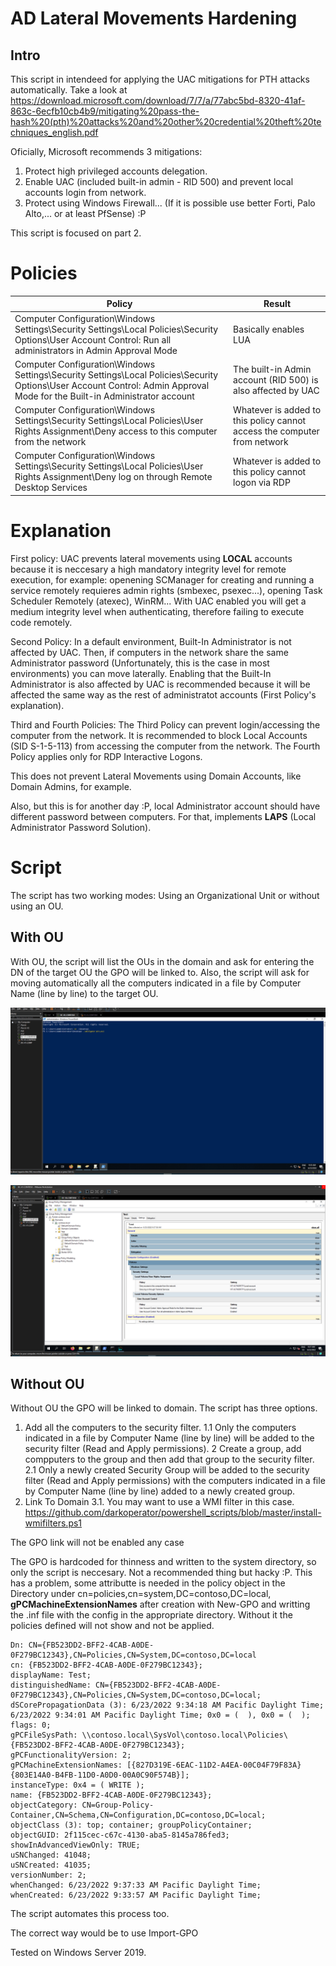 # AD Lateral Movements Hardening

## Intro

This script in intendeed for applying the UAC mitigations for PTH attacks automatically. Take a look at https://download.microsoft.com/download/7/7/a/77abc5bd-8320-41af-863c-6ecfb10cb4b9/mitigating%20pass-the-hash%20(pth)%20attacks%20and%20other%20credential%20theft%20techniques_english.pdf

Oficially, Microsoft recommends 3 mitigations:
   1. Protect high privileged accounts delegation.
   2. Enable UAC (included built-in admin - RID 500) and prevent local accounts login from network.
   3. Protect using Windows Firewall... (If it is possible use better Forti, Palo Alto,... or at least PfSense) :P

This script is focused on part 2.

# Policies

| Policy                                                                                                                                                                     | Result                                                                   |
|----------------------------------------------------------------------------------------------------------------------------------------------------------------------------|--------------------------------------------------------------------------|
| Computer Configuration\Windows Settings\Security Settings\Local Policies\Security Options\User Account Control: Run all administrators in Admin Approval Mode              | Basically enables LUA                                                    |
| Computer Configuration\Windows Settings\Security Settings\Local Policies\Security Options\User Account Control: Admin Approval Mode for the Built-in Administrator account | The built-in Admin account (RID 500) is also affected by UAC             |
| Computer Configuration\Windows Settings\Security Settings\Local Policies\User Rights Assignment\Deny access to this computer from the network                              | Whatever is added to this policy cannot access the computer from network |
| Computer Configuration\Windows Settings\Security Settings\Local Policies\User Rights Assignment\Deny log on through Remote Desktop Services                                | Whatever is added to this policy cannot logon via RDP                    |

# Explanation

First policy: UAC prevents lateral movements using **LOCAL** accounts because it is neccesary a high mandatory integrity level for remote execution, for example: openening SCManager for creating and running a service remotely requieres admin rights (smbexec, psexec...), opening Task Scheduler Remotely (atexec), WinRM... With UAC enabled you will get a medium integrity level when authenticating, therefore failing to execute code remotely.

Second Policy: In a default environment, Built-In Administrator is not affected by UAC. Then, if computers in the network share the same Administrator password (Unfortunately, this is the case in most environments) you can move laterally. Enabling that the Built-In Administrator is also affected by UAC is recommended because it will be affected the same way as the rest of administratot accounts (First Policy's explanation).

Third and Fourth Policies: The Third Policy can prevent login/accessing the computer from the network. It is recommended to block Local Accounts (SID S-1-5-113) from accessing the computer from the network. The Fourth Policy applies only for RDP Interactive Logons.

This does not prevent Lateral Movements using Domain Accounts, like Domain Admins, for example.

Also, but this is for another day :P, local Administrator account should have different password between computers. For that, implements **LAPS** (Local Administrator Password Solution).

# Script

The script has two working modes: Using an Organizational Unit or without using an OU.

## With OU

With OU, the script will list the OUs in the domain and ask for entering the DN of the target OU the GPO will be linked to. Also, the script will ask for moving automatically all the computers indicated in a file by Computer Name (line by line) to the target OU.

 ![Example Execution Linking to OU](https://raw.githubusercontent.com/PeterGabaldon/prevent_pth_gpo/main/assets/ou.gif?token=GHSAT0AAAAAABT6ZRI2GVYF66OFNJV4BYGOYVUYF3Q)

![Example Created GPO](https://raw.githubusercontent.com/PeterGabaldon/prevent_pth_gpo/main/assets/ou.png?token=GHSAT0AAAAAABT6ZRI2BTJ65RUDLKKH2B2GYVUYF6A)

## Without OU

Without OU the GPO will be linked to domain. The script has three options.
1. Add all the computers to the security filter.
    1.1 Only the computers indicated in a file by Computer Name (line by line) will be added to the security filter (Read and Apply permissions).
2 Create a group, add compputers to the group and then add that group to the security filter.
    2.1 Only a newly created Security Group will be added to the security filter (Read and Apply permissions) with the computers indicated in a file by Computer Name (line by line) added to a newly created group.
3. Link To Domain
    3.1. You may want to use a WMI filter in this case. https://github.com/darkoperator/powershell_scripts/blob/master/install-wmifilters.ps1

The GPO link will not be enabled any case

The GPO is hardcoded for thinness and written to the system directory, so only the script is neccesary. Not a recommended thing but hacky :P. This has a problem, some attributte is needed in the policy object in the Directory under cn=policies,cn=system,DC=contoso,DC=local, **gPCMachineExtensionNames** after creation with New-GPO and writting the .inf file with the config in the appropriate directory. Without it the policies defined will not show and not be applied.

```
Dn: CN={FB523DD2-BFF2-4CAB-A0DE-0F279BC12343},CN=Policies,CN=System,DC=contoso,DC=local
cn: {FB523DD2-BFF2-4CAB-A0DE-0F279BC12343}; 
displayName: Test; 
distinguishedName: CN={FB523DD2-BFF2-4CAB-A0DE-0F279BC12343},CN=Policies,CN=System,DC=contoso,DC=local; 
dSCorePropagationData (3): 6/23/2022 9:34:18 AM Pacific Daylight Time; 6/23/2022 9:34:01 AM Pacific Daylight Time; 0x0 = (  ), 0x0 = (  ); 
flags: 0; 
gPCFileSysPath: \\contoso.local\SysVol\contoso.local\Policies\{FB523DD2-BFF2-4CAB-A0DE-0F279BC12343}; 
gPCFunctionalityVersion: 2; 
gPCMachineExtensionNames: [{827D319E-6EAC-11D2-A4EA-00C04F79F83A}{803E14A0-B4FB-11D0-A0D0-00A0C90F574B}];
instanceType: 0x4 = ( WRITE ); 
name: {FB523DD2-BFF2-4CAB-A0DE-0F279BC12343}; 
objectCategory: CN=Group-Policy-Container,CN=Schema,CN=Configuration,DC=contoso,DC=local; 
objectClass (3): top; container; groupPolicyContainer; 
objectGUID: 2f115cec-c67c-4130-aba5-8145a786fed3; 
showInAdvancedViewOnly: TRUE; 
uSNChanged: 41048; 
uSNCreated: 41035; 
versionNumber: 2; 
whenChanged: 6/23/2022 9:37:33 AM Pacific Daylight Time; 
whenCreated: 6/23/2022 9:33:57 AM Pacific Daylight Time; 

```

The script automates this process too.

The correct way would be to use Import-GPO

Tested on Windows Server 2019.